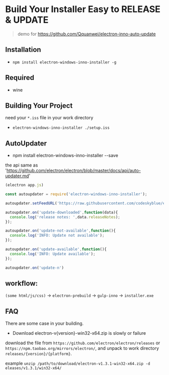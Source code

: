# Build Your Installer Easy to RELEASE & UPDATE

> demo for https://github.com/Qquanwei/electron-inno-auto-update

## Installation

* `npm install electron-windows-inno-installer -g`


## Required

* wine

## Building Your Project

need your `*.iss` file in your work directory

* `electron-windows-inno-installer ./setup.iss`


## AutoUpdater


* npm install electron-windows-inno-installer --save

the api same as 'https://github.com/electron/electron/blob/master/docs/api/auto-updater.md'

```javascript
(electron app.js)

const autoupdater = require('electron-windows-inno-installer');

autoupdater.setFeedURL('https://raw.githubusercontent.com/codeskyblue/electron-quick-start/master/example-feed.json');

autoupdater.on('update-downloaded',function(data){
  console.log('release notes: ',data.releaseNotes);
});

autoupdater.on('update-not-available',function(){
  console.log('INFO: Update not available');
});

autoupdater.on('update-available',function(){
  console.log('INFO: Update available');
});

autoupdater.on('update-n')

```


## workflow:

`(some html/js/css)` -> `electron-prebuild`  -> `gulp-inno` -> `installer.exe`


## FAQ

  There are some case in your building.

* Download electron-v{version}-win32-x64.zip is slowly or failure

download the file from `https://github.com/electron/electron/releases` or `https://npm.taobao.org/mirrors/electron/`, and unpack to work directory `releases/{version}/{platform}`.

example `unzip /path/to/download/electron-v1.3.1-win32-x64.zip -d eleases/v1.3.1/win32-x64/`

